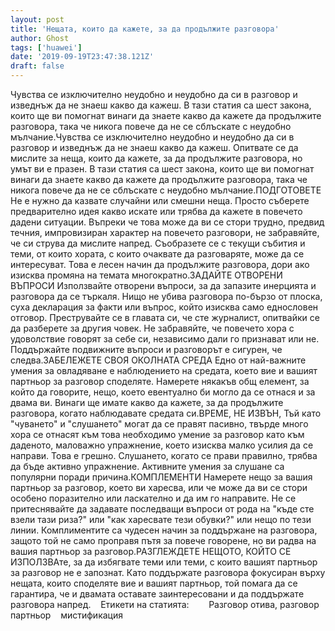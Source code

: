 ```yaml
---
layout: post
title: 'Нещата, които да кажете, за да продължите разговора'
author: Ghost
tags: ['huawei']
date: '2019-09-19T23:47:38.121Z'
draft: false
---
```


Чувства се изключително неудобно и неудобно да си в разговор и изведнъж да не знаеш какво да кажеш. В тази статия са шест закона, които ще ви помогнат винаги да знаете какво да кажете да продължите разговора, така че никога повече да не се сблъскате с неудобно мълчание.Чувства се изключително неудобно и неудобно да си в разговор и изведнъж да не знаеш какво да кажеш. Опитвате се да мислите за неща, които да кажете, за да продължите разговора, но умът ви е празен. В тази статия са шест закона, които ще ви помогнат винаги да знаете какво да кажете да продължите разговора, така че никога повече да не се сблъскате с неудобно мълчание.ПОДГОТОВЕТЕ Не е нужно да казвате случайни или смешни неща. Просто съберете предварително идея какво искате или трябва да кажете в повечето дадени ситуации. Въпреки че това може да ви се стори трудно, предвид течния, импровизиран характер на повечето разговори, не забравяйте, че си струва да мислите напред. Съобразете се с текущи събития и теми, от които хората, с които очаквате да разговаряте, може да се интересуват. Това е лесен начин да продължите разговора, дори ако изисква промяна на темата многократно.ЗАДАЙТЕ ОТВОРЕНИ ВЪПРОСИ Използвайте отворени въпроси, за да запазите инерцията и разговора да се търкаля. Нищо не убива разговора по-бързо от плоска, суха декларация за факти или въпрос, който изисква само еднословен отговор. Преструвайте се в главата си, че сте журналист, опитвайки се да разберете за другия човек. Не забравяйте, че повечето хора с удоволствие говорят за себе си, независимо дали го признават или не. Поддържайте подвижните въпроси и разговорът е сигурен, че следва.ЗАБЕЛЕЖЕТЕ СВОЯ ОКОЛНАТА СРЕДА Едно от най-важните умения за овладяване е наблюдението на средата, което вие и вашият партньор за разговор споделяте. Намерете някакъв общ елемент, за който да говорите, нещо, което евентуално би могло да се отнася и за двама ви. Винаги ще имате какво да кажете, за да продължите разговора, когато наблюдавате средата си.ВРЕМЕ, НЕ ИЗВЪН, Тъй като "чуването" и "слушането" могат да се правят пасивно, твърде много хора се отнасят към това необходимо умение за разговор като към даденото, маловажно упражнение, което изисква малко усилия да се направи. Това е грешно. Слушането, когато се прави правилно, трябва да бъде активно упражнение. Активните умения за слушане са популярни поради причина.КОМПЛЕМЕНТИ Намерете нещо за вашия партньор за разговор, което ви харесва, или че може да ви се стори особено поразително или ласкателно и да им го направите. Не се притеснявайте да задавате последващи въпроси от рода на "къде сте взели тази риза?" или "как харесвате тези обувки?" или нещо по тези линии. Комплиментите са чудесен начин за поддържане на разговора, защото той не само проправя пътя за повече говорене, но ви радва на вашия партньор за разговор.РАЗГЛЕЖДЕТЕ НЕЩОТО, КОЙТО СЕ ИЗПОЛЗВАте, за да избягвате теми или теми, с които вашият партньор за разговор не е запознат. Като поддържате разговора фокусиран върху нещата, които споделяте вие ​​и вашият партньор, той помага да се гарантира, че и двамата оставате заинтересовани и да поддържате разговора напред.    Етикети на статията:        Разговор отива, разговор партньор    мистификация
